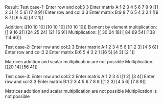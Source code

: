 Result:
Test case-1:
Enter row and col:3 3
Enter matrix A:1 2 3 4 5 6 7 8 9
[[1 2 3]
 [4 5 6]
 [7 8 9]]
Enter row and col:3 3
Enter matrix B:9 8 7 6 5 4 3 2 1
[[9 8 7]
 [6 5 4]
 [3 2 1]]

Addition:
 [[10 10 10]
 [10 10 10]
 [10 10 10]]
Element by element multiplication:
 [[ 9 16 21]
 [24 25 24]
 [21 16  9]]
Multiplication:
 [[ 30  24  18]
 [ 84  69  54]
 [138 114  90]]

 Test case-2:
 Enter row and col:2 3
Enter matrix A:1 2 3 4 5 6
[[1 2 3]
 [4 5 6]]
Enter row and col:3 2
Enter matrix B:6 5 4 3 2 1
[[6 5]
 [4 3]
 [2 1]]

Matrices addition and scalar multiplication are not possible
Multiplication:
 [[20 14]
 [56 41]]

 Test case-3:
 Enter row and col:2 2
Enter matrix A:1 2 3 4
[[1 2]
 [3 4]]
Enter row and col:3 3
Enter matrix B:1 2 3 4 5 6 7 8 9
[[1 2 3]
 [4 5 6]
 [7 8 9]]

Matrices addition and scalar multiplication are not possible
Multiplication is not possible